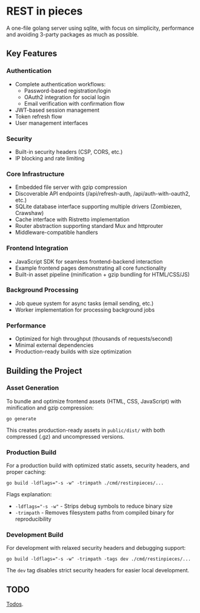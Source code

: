 # REST in pieces

A one-file golang server using sqlite, with focus on simplicity, performance and avoiding 3-party packages as much as possible.

## Key Features

### Authentication
- Complete authentication workflows:
  - Password-based registration/login
  - OAuth2 integration for social login
  - Email verification with confirmation flow
- JWT-based session management
- Token refresh flow
- User management interfaces

### Security
- Built-in security headers (CSP, CORS, etc.)
- IP blocking and rate limiting

### Core Infrastructure
- Embedded file server with gzip compression
- Discoverable API endpoints (/api/refresh-auth, /api/auth-with-oauth2, etc.)
- SQLite database interface supporting multiple drivers (Zombiezen, Crawshaw)
- Cache interface with Ristretto implementation
- Router abstraction supporting standard Mux and httprouter
- Middleware-compatible handlers

### Frontend Integration
- JavaScript SDK for seamless frontend-backend interaction
- Example frontend pages demonstrating all core functionality
- Built-in asset pipeline (minification + gzip bundling for HTML/CSS/JS)

### Background Processing  
- Job queue system for async tasks (email sending, etc.)
- Worker implementation for processing background jobs

### Performance
- Optimized for high throughput (thousands of requests/second)
- Minimal external dependencies
- Production-ready builds with size optimization


## Building the Project

### Asset Generation
To bundle and optimize frontend assets (HTML, CSS, JavaScript) with minification and gzip compression:

    go generate

This creates production-ready assets in `public/dist/` with both compressed (.gz) and uncompressed versions.

### Production Build
For a production build with optimized static assets, security headers, and proper caching:

    go build -ldflags="-s -w" -trimpath ./cmd/restinpieces/...

Flags explanation:
- `-ldflags="-s -w"` - Strips debug symbols to reduce binary size
- `-trimpath` - Removes filesystem paths from compiled binary for reproducibility

### Development Build
For development with relaxed security headers and debugging support:

    go build -ldflags="-s -w" -trimpath -tags dev ./cmd/restinpieces/...

The `dev` tag disables strict security headers for easier local development.


## TODO

[Todos](doc/TODO.md).

